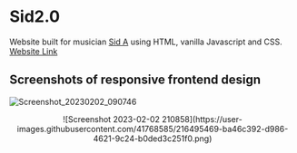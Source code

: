 # Sid2.0
Website built for musician [Sid A](https://www.instagram.com/sidacharyamusic/) using HTML, vanilla Javascript and CSS.
[Website Link](https://kdud.herokuapp.com/)

## Screenshots of responsive frontend design

![Screenshot_20230202_090746](https://user-images.githubusercontent.com/41768585/216495449-6f28f8bc-6482-4e4a-9113-f1bd37b4f12c.png)

<p align="center">
![Screenshot 2023-02-02 210858](https://user-images.githubusercontent.com/41768585/216495469-ba46c392-d986-4621-9c24-b0ded3c251f0.png)
</p>
